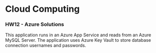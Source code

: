 # Cloud Computing
### HW12 - Azure Solutions

This application runs in an Azure App Service and reads from an Azure MySQL Server.
The application uses Azure Key Vault to store database connection usernames and passwords.